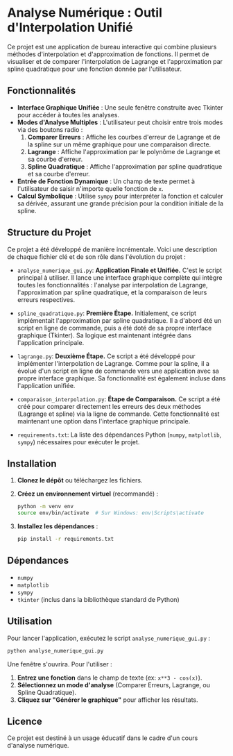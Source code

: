 # Analyse Numérique : Outil d'Interpolation Unifié

Ce projet est une application de bureau interactive qui combine plusieurs méthodes d'interpolation et d'approximation de fonctions. Il permet de visualiser et de comparer l'interpolation de Lagrange et l'approximation par spline quadratique pour une fonction donnée par l'utilisateur.

## Fonctionnalités

- **Interface Graphique Unifiée** : Une seule fenêtre construite avec Tkinter pour accéder à toutes les analyses.
- **Modes d'Analyse Multiples** : L'utilisateur peut choisir entre trois modes via des boutons radio :
  1.  **Comparer Erreurs** : Affiche les courbes d'erreur de Lagrange et de la spline sur un même graphique pour une comparaison directe.
  2.  **Lagrange** : Affiche l'approximation par le polynôme de Lagrange et sa courbe d'erreur.
  3.  **Spline Quadratique** : Affiche l'approximation par spline quadratique et sa courbe d'erreur.
- **Entrée de Fonction Dynamique** : Un champ de texte permet à l'utilisateur de saisir n'importe quelle fonction de `x`.
- **Calcul Symbolique** : Utilise `sympy` pour interpréter la fonction et calculer sa dérivée, assurant une grande précision pour la condition initiale de la spline.

## Structure du Projet

Ce projet a été développé de manière incrémentale. Voici une description de chaque fichier clé et de son rôle dans l'évolution du projet :

-   `analyse_numerique_gui.py`: **Application Finale et Unifiée.** C'est le script principal à utiliser. Il lance une interface graphique complète qui intègre toutes les fonctionnalités : l'analyse par interpolation de Lagrange, l'approximation par spline quadratique, et la comparaison de leurs erreurs respectives.

-   `spline_quadratique.py`: **Première Étape.** Initialement, ce script implémentait l'approximation par spline quadratique. Il a d'abord été un script en ligne de commande, puis a été doté de sa propre interface graphique (Tkinter). Sa logique est maintenant intégrée dans l'application principale.

-   `lagrange.py`: **Deuxième Étape.** Ce script a été développé pour implémenter l'interpolation de Lagrange. Comme pour la spline, il a évolué d'un script en ligne de commande vers une application avec sa propre interface graphique. Sa fonctionnalité est également incluse dans l'application unifiée.

-   `comparaison_interpolation.py`: **Étape de Comparaison.** Ce script a été créé pour comparer directement les erreurs des deux méthodes (Lagrange et spline) via la ligne de commande. Cette fonctionnalité est maintenant une option dans l'interface graphique principale.

-   `requirements.txt`: La liste des dépendances Python (`numpy`, `matplotlib`, `sympy`) nécessaires pour exécuter le projet.

## Installation

1.  **Clonez le dépôt** ou téléchargez les fichiers.

2.  **Créez un environnement virtuel** (recommandé) :
    ```bash
    python -m venv env
    source env/bin/activate  # Sur Windows: env\Scripts\activate
    ```

3.  **Installez les dépendances** :
    ```bash
    pip install -r requirements.txt
    ```

## Dépendances

-   `numpy`
-   `matplotlib`
-   `sympy`
-   `tkinter` (inclus dans la bibliothèque standard de Python)

## Utilisation

Pour lancer l'application, exécutez le script `analyse_numerique_gui.py` :

```bash
python analyse_numerique_gui.py
```

Une fenêtre s'ouvrira. Pour l'utiliser :
1.  **Entrez une fonction** dans le champ de texte (ex: `x**3 - cos(x)`).
2.  **Sélectionnez un mode d'analyse** (Comparer Erreurs, Lagrange, ou Spline Quadratique).
3.  **Cliquez sur "Générer le graphique"** pour afficher les résultats.

## Licence

Ce projet est destiné à un usage éducatif dans le cadre d'un cours d'analyse numérique.